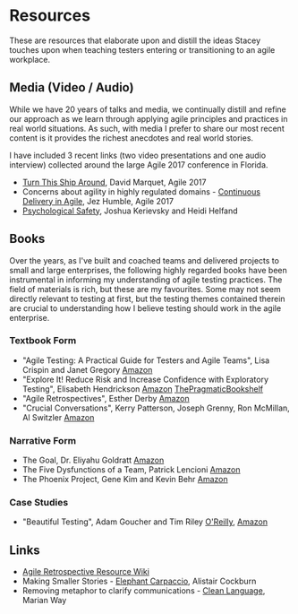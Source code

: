 # Resources

These are resources that elaborate upon and distill the ideas Stacey touches upon when teaching testers entering or transitioning to an agile workplace.

## Media (Video / Audio)

While we have 20 years of talks and media, we continually distill and refine our approach as we learn through applying agile principles and practices in real world situations. As such, with media I prefer to share our most recent content is it provides the richest anecdotes and real world stories.

I have included 3 recent links (two video presentations and one audio interview) collected around the large Agile 2017 conference in Florida.

- [Turn This Ship Around](https://vimeo.com/228734644), David Marquet, Agile 2017
- Concerns about agility in highly regulated domains - [Continuous Delivery in Agile](https://www.agilealliance.org/resources/videos/continuous-delivery-in-agile/), Jez Humble, Agile 2017
- [Psychological Safety](https://www.infoq.com/podcasts/kerievsky-helfand-psychological-safety?utm_content=buffer89e08&utm_medium=social&utm_source=linkedin.com&utm_campaign=buffer), Joshua Kerievsky and Heidi Helfand

## Books

Over the years, as I've built and coached teams and delivered projects to small and large enterprises, the following highly regarded books have been instrumental in informing my understanding of agile testing practices. The field of materials is rich, but these are my favourites. Some may not seem directly relevant to testing at first, but the testing themes contained therein are crucial to understanding how I believe testing should work in the agile enterprise.

### Textbook Form

- "Agile Testing: A Practical Guide for Testers and Agile Teams", Lisa Crispin and Janet Gregory [Amazon](https://www.amazon.ca/dp/B001QL5N4K)
- "Explore It! Reduce Risk and Increase Confidence with Exploratory Testing", Elisabeth Hendrickson [Amazon](https://www.amazon.ca/dp/B00I8W50T8) [ThePragmaticBookshelf](https://pragprog.com/book/ehxta/explore-it)
- "Agile Retrospectives", Esther Derby [Amazon](https://www.amazon.ca/dp/B00B03SRJW)
- "Crucial Conversations", Kerry Patterson, Joseph Grenny, Ron McMillan, Al Switzler [Amazon](https://www.amazon.ca/dp/0071771328)

### Narrative Form

- The Goal, Dr. Eliyahu Goldratt [Amazon](https://www.amazon.com/dp/0884271951)
- The Five Dysfunctions of a Team, Patrick Lencioni [Amazon](https://www.amazon.com/dp/0787960756)
- The Phoenix Project, Gene Kim and Kevin Behr [Amazon](https://www.amazon.com/dp/0988262509)

### Case Studies

- "Beautiful Testing", Adam Goucher and Tim Riley [O'Reilly](http://shop.oreilly.com/product/9780596159825.do), [Amazon](https://www.amazon.com/dp/0596159811)

## Links

- [Agile Retrospective Resource Wiki](http://retrospectivewiki.org/index.php?title=Agile_Retrospective_Resource_Wiki)
- Making Smaller Stories - [Elephant Carpaccio](http://alistair.cockburn.us/Elephant+Carpaccio+exercise), Alistair Cockburn
- Removing metaphor to clarify communications - [Clean Language](https://cleanlearning.co.uk/resources/faq/what-is-clean-language), Marian Way
